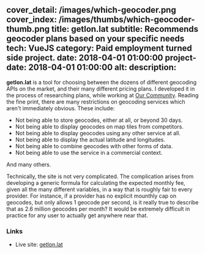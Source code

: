 cover_detail: /images/which-geocoder.png
cover_index: /images/thumbs/which-geocoder-thumb.png
title: getlon.lat
subtitle: Recommends geocoder plans based on your specific needs
tech: VueJS
category: Paid employment turned side project.
date: 2018-04-01 01:00:00
project-date: 2018-04-01 01:00:00
alt:
description:
---
**getlon.lat** is a tool for choosing between the dozens of different geocoding APIs on the market, and their many different pricing plans. I developed it in the process of researching plans, while working at [Our Community](http://ourcommunity.com.au). Reading the fine print, there are many restrictions on geocoding services which aren't immediately obvious. These include:

* Not being able to store geocodes, either at all, or beyond 30 days.
* Not being able to display geocodes on map tiles from competitors.
* Not being able to display geocodes using any other service at all.
* Not being able to display the actual latitude and longitudes.
* Not being able to combine geocodes with other forms of data.
* Not being able to use the service in a commercial context.

And many others.

Technically, the site is not very complicated. The complication arises from developing a generic formula for calculating the expected monthly fee, given all the many different variables, in a way that is roughly fair to every provider. For instance, if a provider has no explicit mounthly cap on geocodes, but only allows 1 geocode per second, is it really true to describe that as 2.6 million geocodes per month? It would be extremely difficult in practice for any user to actually get anywhere near that.

### Links

* Live site: [getlon.lat](https://getlon.lat)
